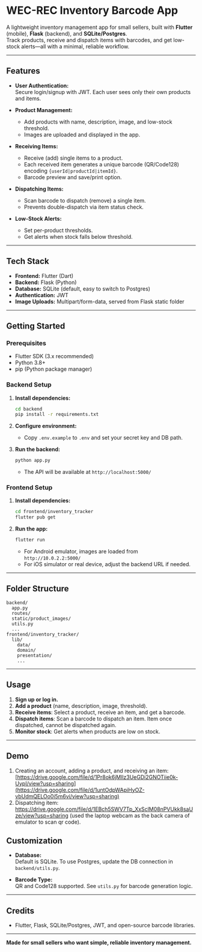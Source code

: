 # WEC-REC Inventory Barcode App

A lightweight inventory management app for small sellers, built with **Flutter** (mobile), **Flask** (backend), and **SQLite/Postgres**.  
Track products, receive and dispatch items with barcodes, and get low-stock alerts—all with a minimal, reliable workflow.

---

## Features

- **User Authentication:**  
  Secure login/signup with JWT. Each user sees only their own products and items.

- **Product Management:**  
  - Add products with name, description, image, and low-stock threshold.
  - Images are uploaded and displayed in the app.

- **Receiving Items:**  
  - Receive (add) single items to a product.
  - Each received item generates a unique barcode (QR/Code128) encoding `{userId|productId|itemId}`.
  - Barcode preview and save/print option.

- **Dispatching Items:**  
  - Scan barcode to dispatch (remove) a single item.
  - Prevents double-dispatch via item status check.

- **Low-Stock Alerts:**  
  - Set per-product thresholds.
  - Get alerts when stock falls below threshold.

---

## Tech Stack

- **Frontend:** Flutter (Dart)
- **Backend:** Flask (Python)
- **Database:** SQLite (default, easy to switch to Postgres)
- **Authentication:** JWT
- **Image Uploads:** Multipart/form-data, served from Flask static folder

---

## Getting Started

### Prerequisites

- Flutter SDK (3.x recommended)
- Python 3.8+
- pip (Python package manager)

### Backend Setup

1. **Install dependencies:**
    ```bash
    cd backend
    pip install -r requirements.txt
    ```

2. **Configure environment:**
    - Copy `.env.example` to `.env` and set your secret key and DB path.

3. **Run the backend:**
    ```bash
    python app.py
    ```
    - The API will be available at `http://localhost:5000/`

### Frontend Setup

1. **Install dependencies:**
    ```bash
    cd frontend/inventory_tracker
    flutter pub get
    ```

2. **Run the app:**
    ```bash
    flutter run
    ```
    - For Android emulator, images are loaded from `http://10.0.2.2:5000/`
    - For iOS simulator or real device, adjust the backend URL if needed.

---

## Folder Structure

```
backend/
  app.py
  routes/
  static/product_images/
  utils.py
  ...
frontend/inventory_tracker/
  lib/
    data/
    domain/
    presentation/
    ...
```

---

## Usage

1. **Sign up or log in.**
2. **Add a product** (name, description, image, threshold).
3. **Receive items**: Select a product, receive an item, and get a barcode.
4. **Dispatch items**: Scan a barcode to dispatch an item. Item once dispatched, cannot be dispatched again.
5. **Monitor stock**: Get alerts when products are low on stock.

---
## Demo 

1. Creating an account, adding a product, and receiving an item: [https://drive.google.com/file/d/1Pr8ok6jMllz3UeGDi2GNOTiie0k-UypI/view?usp=sharing](https://drive.google.com/file/d/1untOdpWApiHyOZ-vbUdmQELOo0i5m6vi/view?usp=sharing)
2. Dispatching item: https://drive.google.com/file/d/1EBch5SWV7Tp_XxSclM08nPVUkk8saUze/view?usp=sharing (used the laptop webcam as the back camera of emulator to scan qr code).
## Customization

- **Database:**  
  Default is SQLite. To use Postgres, update the DB connection in `backend/utils.py`.

- **Barcode Type:**  
  QR and Code128 supported. See `utils.py` for barcode generation logic.


---

## Credits

- Flutter, Flask, SQLite/Postgres, JWT, and open-source barcode libraries.

---

**Made for small sellers who want simple, reliable inventory management.**
